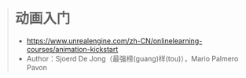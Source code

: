 > # 动画入门
> * https://www.unrealengine.com/zh-CN/onlinelearning-courses/animation-kickstart
> * Author：Sjoerd De Jong（最强榜(guang)样(tou)），Mario Palmero Pavon

## 

